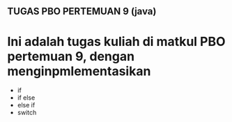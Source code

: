## TUGAS PBO PERTEMUAN 9 (java)

# Ini adalah tugas kuliah di matkul PBO pertemuan 9, dengan menginpmlementasikan

- if
- if else
- else if
- switch
